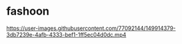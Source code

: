 # fashoon

https://user-images.githubusercontent.com/77092144/149914379-3db7239e-4afb-4333-bef1-1ff5ec04d0dc.mp4
